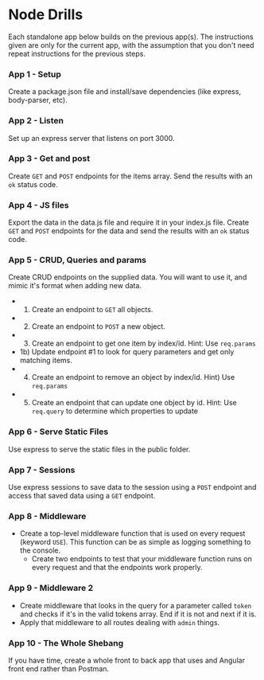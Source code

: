# Node Drills
Each standalone app below builds on the previous app(s). The instructions given are only for the current app, with the assumption that you don't need repeat instructions for the previous steps.

### App 1 - Setup
Create a package.json file and install/save dependencies (like express, body-parser, etc).

### App 2 - Listen
Set up an express server that listens on port 3000.

### App 3 - Get and post
Create `GET` and `POST` endpoints for the items array. Send the results with an `ok` status code.

### App 4 - JS files
Export the data in the data.js file and require it in your index.js file. Create `GET` and `POST` endpoints for the data and send the results with an `ok` status code.

### App 5 - CRUD, Queries and params

Create CRUD endpoints on the supplied data.  You will want to use it, and mimic it's format when adding new data.

- 1) Create an endpoint to `GET` all objects.
- 2) Create an endpoint to `POST` a new object.
- 3) Create an endpoint to get one item by index/id. Hint: Use `req.params`
- 1b) Update endpoint #1 to look for query parameters and get only matching items.
- 4) Create an endpoint to remove an object by index/id. Hint) Use `req.params`
- 5) Create an endpoint that can update one object by id. Hint: Use `req.query` to determine which properties to update

### App 6 - Serve Static Files
Use express to serve the static files in the public folder.

### App 7 - Sessions
Use express sessions to save data to the session using a `POST` endpoint and access that saved data using a `GET` endpoint.

### App 8 - Middleware
- Create a top-level middleware function that is used on every request (keyword `USE`). This function can be as simple as logging something to the console.
  - Create two endpoints to test that your middleware function runs on every request and that the endpoints work properly.

### App 9 - Middleware 2
- Create middleware that looks in the query for a parameter called `token` and checks if it's in the valid tokens array. End if it is not and next if it is.
- Apply that middleware to all routes dealing with `admin` things.

### App 10 - The Whole Shebang
If you have time, create a whole front to back app that uses and Angular front end rather than Postman.
